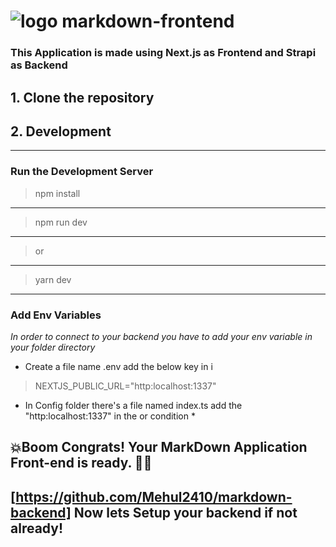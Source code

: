 # ![logo](https://raw.githubusercontent.com/Mehul2410/markdown-frontend/master/public/favicon.ico) markdown-frontend
### This Application is made using Next.js as Frontend and Strapi as Backend
## 1. Clone the repository 
## 2. Development
---
### Run the Development Server
> npm install
---
> npm run dev
---
> or
---
> yarn dev
---
### Add Env Variables
*In order to connect to your backend you have to add your env variable in your folder directory*
 - Create a file name .env add the below key in i
> NEXTJS_PUBLIC_URL="http:localhost:1337"
* In Config folder there's a file named index.ts add the "http:localhost:1337" in the or condition *

## 💥Boom Congrats! Your MarkDown Application Front-end is ready. 🎉🍾
## [https://github.com/Mehul2410/markdown-backend] Now lets Setup your backend if not already!
